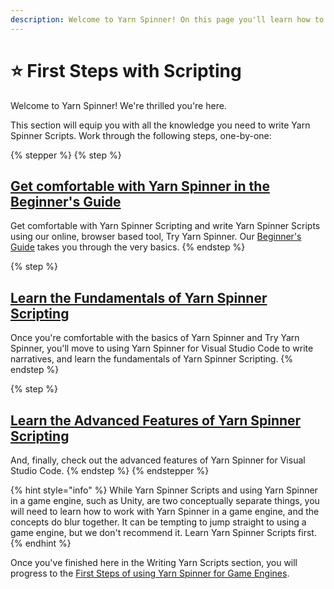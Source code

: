 ```yaml
---
description: Welcome to Yarn Spinner! On this page you'll learn how to get started.
---
```


# ⭐ First Steps with Scripting

Welcome to Yarn Spinner! We're thrilled you're here.

This section will equip you with all the knowledge you need to write Yarn Spinner Scripts. Work through the following steps, one-by-one:

{% stepper %}
{% step %}
## [Get comfortable with Yarn Spinner in the Beginner's Guide](../beginners-guide.md)

Get comfortable with Yarn Spinner Scripting and write Yarn Spinner Scripts using our online, browser based tool, Try Yarn Spinner. Our [Beginner's Guide](../beginners-guide.md) takes you through the very basics.
{% endstep %}

{% step %}
## [Learn the Fundamentals of Yarn Spinner Scripting](advanced-scripting/)

Once you're comfortable with the basics of Yarn Spinner and Try Yarn Spinner, you'll move to using Yarn Spinner for Visual Studio Code to write narratives, and learn the fundamentals of Yarn Spinner Scripting.
{% endstep %}

{% step %}
## [Learn the Advanced Features of Yarn Spinner Scripting](advanced-scripting/)

And, finally, check out the advanced features of Yarn Spinner for Visual Studio Code.
{% endstep %}
{% endstepper %}

{% hint style="info" %}
While Yarn Spinner Scripts and using Yarn Spinner in a game engine, such as Unity, are two conceptually separate things, you will need to learn how to work with Yarn Spinner in a game engine, and the concepts do blur together. It can be tempting to jump straight to using a game engine, but we don't recommend it. Learn Yarn Spinner Scripts first.
{% endhint %}

Once you've finished here in the Writing Yarn Scripts section, you will progress to the [First Steps of using Yarn Spinner for Game Engines](../yarn-spinner-for-unity/overview.md).
